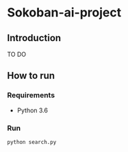 # Sokoban-ai-project

## Introduction

TO DO

## How to run

### Requirements

- Python 3.6

### Run

```python search.py```
